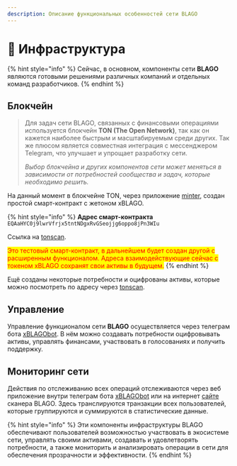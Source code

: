 ```yaml
---
description: Описание функциональных особенностей сети BLAGO
---
```


# 🌱 Инфраструктура

{% hint style="info" %}
Сейчас, в основном, компоненты сети **BLAGO** являются готовыми решениями различных компаний и отдельных команд разработчиков.
{% endhint %}

## Блокчейн

> Для задач сети BLAGO, связанных с финансовыми операциями используется блокчейн **TON (The Open Network)**, так как он кажется наиболее быстрым и масштабируемым среди других. Так же плюсом является совместная интеграция с мессенджером Telegram, что улучшает и упрощает разработку сети.&#x20;
>
> _Выбор блокчейна и других компонентов сети может меняться в зависимости от потребностей сообщества и задач, которые необходимо решить._

На данный момент в блокчейне TON, через приложение [minter](https://minter.ton.org/), создан простой смарт-контракт с жетоном xBLAGO.&#x20;

{% hint style="info" %}
**Адрес смарт-контракта** `EQAaHYC0j9lwrVfrjx5tntNDgxRvGSeojjg6oppo8jPn3WIu`

Ссылка на [tonscan](https://tonscan.org/jetton/EQAaHYC0j9lwrVfrjx5tntNDgxRvGSeojjg6oppo8jPn3WIu).

<mark style="color:red;">Это тестовый смарт-контракт, в дальнейшем будет создан другой с расширенным функционалом. Адреса взаимодействующие сейчас с токеном xBLAGO сохранят свои активы в будущем.</mark>&#x20;
{% endhint %}

Ещё созданы некоторые потребности и оцифрованы активы, которые можно посмотреть по адресу через [tonscan](https://tonscan.org/address/EQA9fcLk-yoJ8SeY9FRoRS4coZZwbWcCCtpQWSC9i\_8zGz\_J#nfts).

## Управление

Управление функционалом сети **BLAGO** осуществляется через телеграм бота [xBLAGObot](https://xblagobot.t.me). В нём можно создавать потребности оцифровывать активы, управлять финансами, участвовать в голосованиях и получить поддержку.

## Мониторинг сети

Действия по отслеживанию всех операций отслеживаются через веб приложение внутри телеграм бота [xBLAGObot](https://xblagobot.t.me) или на интернет [сайте](https://blago.pages.dev) сканера BLAGO. Здесь транслируются транзакции всех пользователей, которые группируются и суммируются в статистические данные.



{% hint style="info" %}
Эти компоненты инфраструктуры BLAGO обеспечивают пользователей возможностью участвовать в экосистеме сети, управлять своими активами, создавать и удовлетворять потребности, а также мониторить и анализировать операции в сети для обеспечения прозрачности и эффективности.
{% endhint %}

